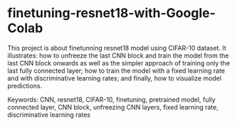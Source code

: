 # finetuning-resnet18-with-Google-Colab

This project is about finetunning resnet18 model using CIFAR-10 dataset.
It illustrates:
how to unfreeze the last CNN block and train the model from the last CNN block onwards as well as the simpler approach of training only the last fully connected layer;
how to train the model with a fixed learning rate and with discriminative learning rates;
and finally, how to visualize model predictions.

Keywords:
CNN, resnet18, CIFAR-10, finetuning, pretrained model, fully connected layer, CNN block, unfreezing CNN layers, fixed learning rate, discriminative learning rates
